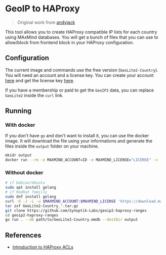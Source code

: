 # GeoIP to HAProxy

> Original work from [andyjack](https://github.com/andyjack/geoip2-haproxy-ranges)

This tool allows you to create HAProxy compatible IP lists for each country using MAxMind databases. You will get a bunch of files that you can use to allow/block from frontend block in your HAProxy configuration.

## Configuration

The current image and commands use the free version (`GeoLite2-Country`). You will need an account and a license key. You can create your account [here](https://www.maxmind.com/en/geolite2/signup) and get the license key [here](https://www.maxmind.com/en/accounts/current/license-key).

If you have a membership or paid to get the `GeoIP2` data, you can replace `GeoLite2` inside the `curl` link.

## Running

### With docker

If you don't have `go` and don't want to install it, you can use the docker image. It will download the file using your informations and generate the files inside the `output` folder on your machine.

```sh
mkidr output
docker run --rm -e MAXMIND_ACCOUNT=ID -e MAXMIND_LICENSE="LICENSE" -v ./output:/output nioupola/geoip2-haproxy-ranges:latest
```

### Without docker

```sh
# if Debian/Ubuntu
sudo apt install golang
# if RedHat familly
sudo dnf install golang
curl -O -J -L -u $MAXMIND_ACCOUNT:$MAXMIND_LICENSE 'https://download.maxmind.com/geoip/databases/GeoLite2-Country/download?suffix=tar.gz'
tar zxf GeoLite2-Country_*.tar.gz
git clone https://github.com/Synoptik-Labs/geoip2-haproxy-ranges
cd geoip2-haproxy-ranges
go run . --db path/to/GeoLite2-Country.mmdb --destDir output
```

## References

* [Introduction to HAProxy ACLs](https://www.haproxy.com/blog/introduction-to-haproxy-acls)